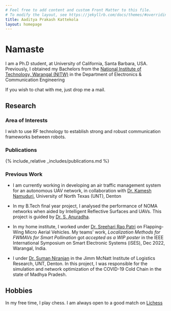 ```yaml
---
# Feel free to add content and custom Front Matter to this file.
# To modify the layout, see https://jekyllrb.com/docs/themes/#overriding-theme-defaults
title: Aaditya Prakash Kattekola
layout: homepage
---
```

# Namaste

I am a Ph.D student, at University of California, Santa Barbara, USA. Previously, I obtained my Bachelors from the [National Institute of Technology, Warangal (NITW)](https://www.nitw.ac.in) in the Department of Electronics & Communication Engineering 

If you wish to chat with me, just drop me a mail.

## Research

### Area of Interests

 I wish to use RF technology to establish strong and robust communication frameworks between robots.

### Publications

{% include_relative _includes/publications.md %}

### Previous Work

* I am currently working in developing an air traffic management system for an autonomous UAV network, in collaboration with [Dr. Kamesh Namuduri](https://facultyinfo.unt.edu/faculty-profile?profile=kn0100), University of North Texas (UNT), Denton 

* In my B.Tech final year project, I analysed the performance of NOMA networks when aided by Intelligent Reflective Surfaces and UAVs. This project is guided by [Dr. S. Anuradha](https://wsdc.nitw.ac.in/facultynew/facultyprofile/id/16306).

* In my home institute, I worked under [Dr. Sreehari Rao Patri](https://wsdc.nitw.ac.in/facultynew/facultyprofile/id/16301) on Flapping-Wing Micro Aerial Vehicles. My teams' work, _Localization Methods for FWMAVs for Smart Pollination_ got _accepted as a WIP poster_  in the IEEE International Symposium on Smart Electronic Systems (iSES), Dec 2022, Warangal, India.

* I under [Dr. Suman Niranjan](https://logisticsresearch.unt.edu/content/niranjan-suman) in the Jimm McNatt Institute of Logistics Research, UNT, Denton. In this project, I was responsible for the simulation and network optimization of the COVID-19 Cold Chain in the state of Madhya Pradesh.

## Hobbies

In my free time, I play chess. I am always open to a good match on [Lichess](https://lichess.org/@/AadityaP)
<!--
You can use HTML elements in Markdown, such as the comment element, and they won't be affected by a markdown parser. However, if you create an HTML element in your markdown file, you cannot use markdown syntax within that element's contents.
-->
